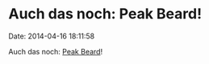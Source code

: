 Auch das noch: Peak Beard!
==========================

Date: 2014-04-16 18:11:58

Auch das noch: [Peak
Beard](http://www.bbc.co.uk/news/science-environment-27023992)!
